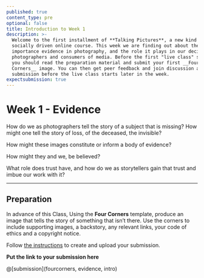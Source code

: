 ```yaml
---
published: true
content_type: pre
optional: false
title: Introduction to Week 1
description: >-
  Welcome to the first installment of **Talking Pictures**, a new kind of
  socially driven online course. This week we are finding out about the
  importance evidence in photography, and the role it plays in our decisions as
  photographers and consumers of media. Before the first "live class" starts,
  you should read the preparation material and submit your first __Four
  Corners__ image. You can then get peer feedback and join discussion about your
  submission before the live class starts later in the week.
expectsubmission: true
---
```

# Week 1 - Evidence

How do we as photographers tell the story of a subject that is missing? How might one tell the story of loss, of the deceased, the invisible?

How might these images constitute or inform a body of evidence?

How might they and we, be believed?

What role does trust have, and how do we as storytellers gain that trust and imbue our work with it?

----

## Preparation

In advance of this Class, Using the **Four Corners** template, produce an image that tells the story of something that isn’t there. Use the corners to include supporting images, a backstory, any relevant links, your code of ethics and a copyright notice.

Follow [the instructions](/fourcorners.md) to create and upload your submission.

**Put the link to your submission here**

@[submission](fourcorners, evidence, intro)

